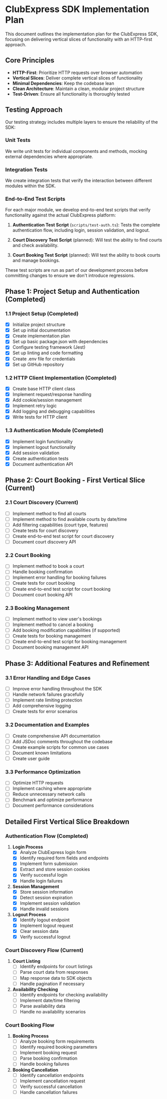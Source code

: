 # ClubExpress SDK Implementation Plan

This document outlines the implementation plan for the ClubExpress SDK, focusing on delivering vertical slices of functionality with an HTTP-first approach.

## Core Principles

- **HTTP-First**: Prioritize HTTP requests over browser automation
- **Vertical Slices**: Deliver complete vertical slices of functionality
- **Minimal Dependencies**: Keep the codebase lean
- **Clean Architecture**: Maintain a clean, modular project structure
- **Test-Driven**: Ensure all functionality is thoroughly tested

## Testing Approach

Our testing strategy includes multiple layers to ensure the reliability of the SDK:

### Unit Tests
We write unit tests for individual components and methods, mocking external dependencies where appropriate.

### Integration Tests
We create integration tests that verify the interaction between different modules within the SDK.

### End-to-End Test Scripts
For each major module, we develop end-to-end test scripts that verify functionality against the actual ClubExpress platform:

1. **Authentication Test Script** (`scripts/test-auth.ts`): Tests the complete authentication flow, including login, session validation, and logout.

2. **Court Discovery Test Script** (planned): Will test the ability to find courts and check availability.

3. **Court Booking Test Script** (planned): Will test the ability to book courts and manage bookings.

These test scripts are run as part of our development process before committing changes to ensure we don't introduce regressions.

## Phase 1: Project Setup and Authentication (Completed)

### 1.1 Project Setup (Completed)

- [x] Initialize project structure
- [x] Set up initial documentation
- [x] Create implementation plan
- [x] Set up basic package.json with dependencies
- [x] Configure testing framework (Jest)
- [x] Set up linting and code formatting
- [x] Create .env file for credentials
- [x] Set up GitHub repository

### 1.2 HTTP Client Implementation (Completed)

- [x] Create base HTTP client class
- [x] Implement request/response handling
- [x] Add cookie/session management
- [x] Implement retry logic
- [x] Add logging and debugging capabilities
- [x] Write tests for HTTP client

### 1.3 Authentication Module (Completed)

- [x] Implement login functionality
- [x] Implement logout functionality
- [x] Add session validation
- [x] Create authentication tests
- [x] Document authentication API

## Phase 2: Court Booking - First Vertical Slice (Current)

### 2.1 Court Discovery (Current)

- [ ] Implement method to find all courts
- [ ] Implement method to find available courts by date/time
- [ ] Add filtering capabilities (court type, features)
- [ ] Create tests for court discovery
- [ ] Create end-to-end test script for court discovery
- [ ] Document court discovery API

### 2.2 Court Booking

- [ ] Implement method to book a court
- [ ] Handle booking confirmation
- [ ] Implement error handling for booking failures
- [ ] Create tests for court booking
- [ ] Create end-to-end test script for court booking
- [ ] Document court booking API

### 2.3 Booking Management

- [ ] Implement method to view user's bookings
- [ ] Implement method to cancel a booking
- [ ] Add booking modification capabilities (if supported)
- [ ] Create tests for booking management
- [ ] Create end-to-end test script for booking management
- [ ] Document booking management API

## Phase 3: Additional Features and Refinement

### 3.1 Error Handling and Edge Cases

- [ ] Improve error handling throughout the SDK
- [ ] Handle network failures gracefully
- [ ] Implement rate limiting protection
- [ ] Add comprehensive logging
- [ ] Create tests for error scenarios

### 3.2 Documentation and Examples

- [ ] Create comprehensive API documentation
- [ ] Add JSDoc comments throughout the codebase
- [ ] Create example scripts for common use cases
- [ ] Document known limitations
- [ ] Create user guide

### 3.3 Performance Optimization

- [ ] Optimize HTTP requests
- [ ] Implement caching where appropriate
- [ ] Reduce unnecessary network calls
- [ ] Benchmark and optimize performance
- [ ] Document performance considerations

## Detailed First Vertical Slice Breakdown

### Authentication Flow (Completed)

1. **Login Process**
   - [x] Analyze ClubExpress login form
   - [x] Identify required form fields and endpoints
   - [x] Implement form submission
   - [x] Extract and store session cookies
   - [x] Verify successful login
   - [x] Handle login failures

2. **Session Management**
   - [x] Store session information
   - [x] Detect session expiration
   - [x] Implement session validation
   - [x] Handle invalid sessions

3. **Logout Process**
   - [x] Identify logout endpoint
   - [x] Implement logout request
   - [x] Clear session data
   - [x] Verify successful logout

### Court Discovery Flow (Current)

1. **Court Listing**
   - [ ] Identify endpoints for court listings
   - [ ] Parse court data from responses
   - [ ] Map response data to SDK objects
   - [ ] Handle pagination if necessary

2. **Availability Checking**
   - [ ] Identify endpoints for checking availability
   - [ ] Implement date/time filtering
   - [ ] Parse availability data
   - [ ] Handle no availability scenarios

### Court Booking Flow

1. **Booking Process**
   - [ ] Analyze booking form requirements
   - [ ] Identify required booking parameters
   - [ ] Implement booking request
   - [ ] Parse booking confirmation
   - [ ] Handle booking failures

2. **Booking Cancellation**
   - [ ] Identify cancellation endpoints
   - [ ] Implement cancellation request
   - [ ] Verify successful cancellation
   - [ ] Handle cancellation failures 